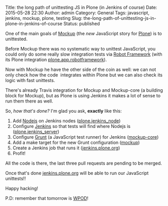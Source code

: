 Title: the long path of unittesting JS in Plone (in Jenkins of course)
Date: 2015-05-28 22:30
Author: admin
Category: General
Tags: javascript, jenkins, mockup, plone, testing
Slug: the-long-path-of-unittesting-js-in-plone-in-jenkins-of-course
Status: published

One of the main goals of [Mockup](https://github.com/plone/mockup) (the *new* JavaScript story for [Plone](http://plone.org)) is to unittested.

Before Mockup there was no systematic way to unittest JavaScript, you could only do some really slow integration tests via [Robot Framework](http://robotframework.org/) (with its Plone integration [plone.app.robotframework](https://pypi.python.org/pypi/plone.app.robotframework)).

Now with Mockup he have the other side of the coin as well: we can not only check how the code  integrates within Plone but we can also check its logic with fast unittests.

There's already Travis integration for Mockup and Mockup-core (a building block for Mockup), but as Plone is using Jenkins it makes a lot of sense to run them there as well.

So, *how that's done?* I'm glad you ask, **exactly** like this:

1.  Add [Nodejs](http://nodejs.org) on Jenkins nodes ([plone.jenkins_node](https://github.com/plone/plone.jenkins_node/pull/4))
2.  Configure [Jenkins](https://github.com/plone/plone.jenkins_server/pull/17) so that tests will find where Nodejs is ([plone.jenkins_server](https://github.com/plone/plone.jenkins_server/pull/17))
3.  Configure [Grunt](http://gruntjs.com/) (a JavaScript test runner) for Jenkins ([mockup-core](https://github.com/plone/mockup-core/pull/29))
4.  Add a make target for the new Grunt configuration ([mockup](https://github.com/plone/mockup/pull/504))
5.  Create a Jenkins job that runs it ([jenkins.plone.org](https://github.com/plone/jenkins.plone.org/pull/109))
6.  Profit!

All the code is there, the last three pull requests are pending to be merged.

Once that's done [jenkins.plone.org](http://jenkins.plone.org) will be able to run our JavaScript unittests!!

Happy hacking!

P.D: remember that tomorrow is [WPOD](https://community.plone.org/t/world-plone-office-day-wpod/541)!
